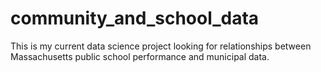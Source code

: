 # community_and_school_data
This is my current data science project looking for relationships between Massachusetts public school performance and municipal data.
